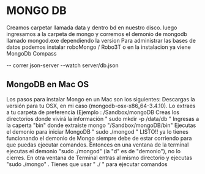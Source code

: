# MONGO DB
Creamos carpetar llamada data y dentro bd en nuestro disco.
luego ingresamos a la carpeta de mongo y corremos el demonio de mongodb llamado mongod.exe dependiendo la version
Para administrar las bases de datos podemos instalar roboMongo / Robo3T o en la instalacion ya viene MongoDb Compass

 -- correr json-server --watch server/db.json
 
## MongoDB en Mac OS
Los pasos para instalar Mongo en un Mac son los siguientes:
Descargas la versión para tu OSX, en mi caso (mongodb-osx-x86_64-3.4.10). Lo extraes a tu carpeta de preferencia (Ejemplo : /Sandbox/mongoDB
Creas los directorios donde vivirá la información  " sudo mkdir -p /data/db "
Ingresas a la caperta "bin" donde extraiste mongo   "/Sandbox/mongoDB/bin"
Ejecutas el demonio para iniciar MongoDB    " sudo ./mongod "
LISTO!! ya lo tienes funcionando
el demonio de Mongo siempre debe de estar corriendo para que puedas ejecutar comandos.
Entonces en una ventana de la terminal ejecutas el demonio "sudo ./mongod"  (la "d" es de "demonio"), no lo cierres.
En otra ventana de Terminal entras al mismo directorio y ejecutas "sudo ./mongo" . Tienes que usar "   ./ " para ejecutar comandos

